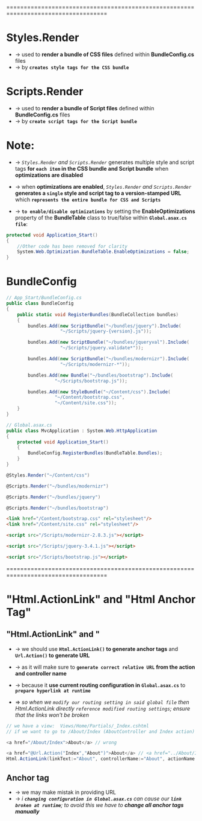 ===================================================================================
# Styles.Render 
* -> used to **render a bundle of CSS files** defined within **BundleConfig.cs** files
* -> by **`creates style tags for the CSS bundle`**

# Scripts.Render
* -> used to **render a bundle of Script files** defined within **BundleConfig.cs** files
* -> by **`create script tags for the Script bundle`**

# Note:
* -> _`Styles.Render` and `Scripts.Render`_ generates multiple style and script tags **for `each item` in the CSS bundle and Script bundle** when **optimizations are disabled**
* -> when **optimizations are enabled**, _`Styles.Render` and `Scripts.Render`_ **generates a `single` style and script tag to a version-stamped URL** which **`represents the entire bundle for CSS and Scripts`**

* -> **`to enable/disable optimizations`** by setting the **EnableOptimizations** property of the **BundleTable** class to true/false within **`Global.asax.cs file`**:
```cs
protected void Application_Start()
{
    //Other code has been removed for clarity
    System.Web.Optimization.BundleTable.EnableOptimizations = false;
}
```

# BundleConfig
```cs 
// App_Start/BundleConfig.cs
public class BundleConfig
{
    public static void RegisterBundles(BundleCollection bundles)
    {
        bundles.Add(new ScriptBundle("~/bundles/jquery").Include(
                    "~/Scripts/jquery-{version}.js"));

        bundles.Add(new ScriptBundle("~/bundles/jqueryval").Include(
                    "~/Scripts/jquery.validate*"));

        bundles.Add(new ScriptBundle("~/bundles/modernizr").Include(
                    "~/Scripts/modernizr-*"));

        bundles.Add(new Bundle("~/bundles/bootstrap").Include(
                  "~/Scripts/bootstrap.js"));

        bundles.Add(new StyleBundle("~/Content/css").Include(
                  "~/Content/bootstrap.css",
                  "~/Content/site.css"));
    }
} 

// Global.asax.cs
public class MvcApplication : System.Web.HttpApplication
{
    protected void Application_Start()
    {
        BundleConfig.RegisterBundles(BundleTable.Bundles);
    }
}
```

```cs - _Layout.cshtml
@Styles.Render("~/Content/css")

@Scripts.Render("~/bundles/modernizr")

@Scripts.Render("~/bundles/jquery")

@Scripts.Render("~/bundles/bootstrap")
```

```html - chạy website lên và view page source:
<link href="/Content/bootstrap.css" rel="stylesheet"/>
<link href="/Content/site.css" rel="stylesheet"/>

<script src="/Scripts/modernizr-2.8.3.js"></script>

<script src="/Scripts/jquery-3.4.1.js"></script>

<script src="/Scripts/bootstrap.js"></script>
```

===================================================================================
# "Html.ActionLink" and "Html Anchor Tag" 

## "Html.ActionLink" and "
* -> we should use **`Html.ActionLink()` to generate anchor tags** and **`Url.Action()` to generate URL** 

* -> as it will make sure to **`generate correct relative URL`** **from the action and controller name**
* -> because it **use current routing configuration in `Global.asax.cs`** to **`prepare hyperlink at runtime`**
* => _so when we `modify our routing setting in said global file` then Html.ActionLink directly `reference modified routing settings`; ensure that the links won't be broken_

```cs - VD:
// we have a view:  Views/Home/Partials/_Index.cshtml
// if we want to go to /About/Index (AboutController and Index action)

<a href="/About/Index">About</a> // wrong

<a href="@Url.Action("Index","About")">About</a> // <a href="../About/Index">About</a> // correct
Html.ActionLink(linkText:="About", controllerName:="About", actionName:="Index")  // <a href="../About/Index">About</a> // correct
```

## Anchor tag
* -> we may make mistak in providing URL
* -> _i **`changing configuration in Global.asax.cs`** can cause our **`link broken at runtime`**; to avoid this we have to **change all anchor tags manually**_

